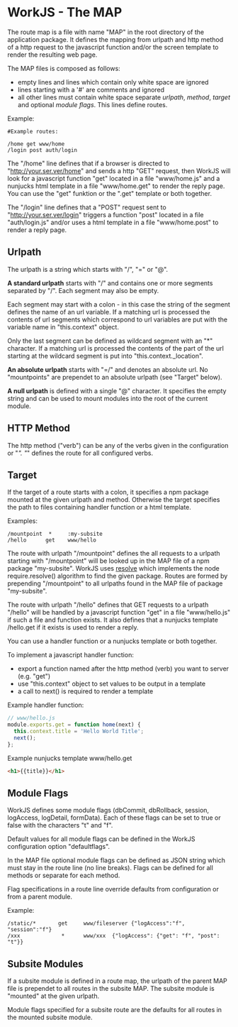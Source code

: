 # WorkJS - The MAP

The route map is a file with name "MAP" in the root directory of the application
package. It defines the mapping from urlpath and http method of a http
request to the javascript function and/or the screen template to render 
the resulting web page.

The MAP files is composed as follows:

* empty lines and lines which contain only white space are ignored
* lines starting with a '#' are comments and ignored
* all other lines must contain white space separate *urlpath*, *method*, *target*
and optional *module flags*. This lines define routes.

Example:
~~~nohighlight
#Example routes:

/home get www/home
/login post auth/login
~~~
   
The "/home" line defines that if a browser is directed to "http://your.ser.ver/home"
and sends a http "GET" request, then WorkJS will look for a javascript
function "get" located in a file "www/home.js" and a nunjucks html template in a file
"www/home.get" to render the reply page. You can use the "get" funktion or
the ".get" template or both together.

The "/login" line defines that a "POST" request sent to "http://your.ser.ver/login"
triggers a function "post" located in a file "auth/login.js" and/or uses a html template
in a file "www/home.post" to render a reply page.

## Urlpath
The urlpath is a string which starts with "/", "=" or "@".

**A standard urlpath** starts with "/" and contains one or more segments separated by "/".
Each segment may also be empty.

Each segment may start with a colon - in this case the string of the segment defines 
the name of an url variable. If a matching url is processed the contents of
url segments which correspond to url variables are put with the variable name
in "this.context" object.

Only the last segment can be defined as wildcard segment with an "*" character.
If a matching url is processed the contents of the part of the url starting at the 
wildcard segment is put into "this.context._location".

**An absolute urlpath** starts with "=/" and denotes an absolute url.
No "mountpoints" are prependet to an absolute urlpath (see "Target" below).

**A null urlpath** is defined with a single "@" character.
It specifies the empty string and can be used to mount modules into the root of the current module.

## HTTP Method

The http method ("verb") can be any of the verbs given in the configuration or "*".
"*" defines the route for all configured verbs.

## Target

If the target of a route starts with a colon, it specifies a npm package mounted 
at the given urlpath and method.
Otherwise the target specifies the path to files containing handler function 
or a html template.

Examples:
~~~nohighlight
/mountpoint  *     :my-subsite
/hello      get    www/hello
~~~

The route with urlpath "/mountpoint" defines the all requests to a urlpath starting 
with "/mountpoint" will be looked up in the MAP file of a npm package "my-subsite".
WorkJS uses [resolve](https://www.npmjs.com/package/resolve) 
which implements the node require.resolve() algorithm
to find the given package.
Routes are formed by prepending "/mountpoint" to all urlpaths found in the MAP file 
of package "my-subsite".

The route with urlpath "/hello" defines that GET requests to a urlpath "/hello"
will be handled by a javascript function "get" in a file "www/hello.js" if 
such a file and function exists.
It also defines that a nunjucks template /hello.get if it exists is used 
to render a reply.

You can use a handler function or a nunjucks template or both together.

To implement a javascript handler function:

* export a function named after the http method (verb) you want to server (e.g. "get")
* use "this.context" object to set values to be output in a template
* a call to next() is required to render a template

Example handler function:
~~~javascript
// www/hello.js
module.exports.get = function home(next) {
  this.context.title = 'Hello World Title';
  next();
};
~~~

Example nunjucks template www/hello.get
~~~html
<h1>{{title}}</h1>
~~~


## Module Flags

WorkJS defines some module flags (dbCommit, dbRollback, session, logAccess, logDetail, formData).
Each of these flags can be set to true or false with the characters "t" and "f".

Default values for all module flags can be defined in the WorkJS configuration option "defaultflags".

In the MAP file optional module flags can be  defined as JSON string which must 
stay in the route line (no line breaks).
Flags can be defined for all methods or separate for each method.

Flag specifications in a route line override defaults from configuration or from a parent module.

Example:
~~~nohighlight
/static/*       get     www/fileserver {"logAccess":"f", "session":"f"}
/xxx             *      www/xxx  {"logAccess": {"get": "f", "post": "t"}}
~~~

## Subsite Modules

If a subsite module is defined in a route map, the urlpath of the parent MAP file
is prependet to all routes in the subsite MAP. The subsite module is "mounted" 
at the given urlpath.

Module flags specified for a subsite route are the defaults for all routes in 
the mounted subsite module.
